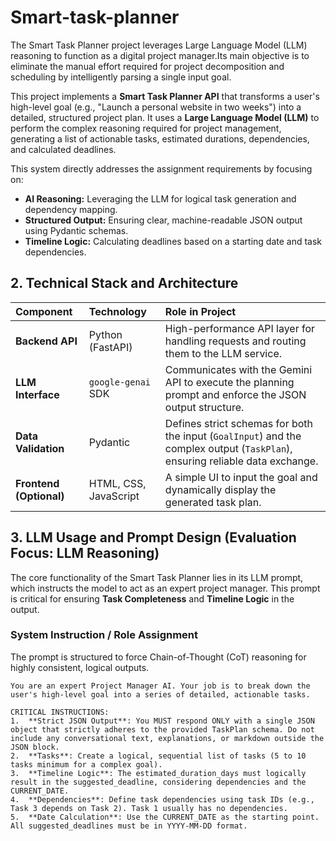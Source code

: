 # Smart-task-planner
The Smart Task Planner project leverages Large Language Model (LLM) reasoning to function as a digital project manager.Its main objective is to eliminate the manual effort required for project decomposition and scheduling by intelligently parsing a single input goal.

This project implements a **Smart Task Planner API** that transforms a user's high-level goal (e.g., "Launch a personal website in two weeks") into a detailed, structured project plan. It uses a **Large Language Model (LLM)** to perform the complex reasoning required for project management, generating a list of actionable tasks, estimated durations, dependencies, and calculated deadlines.

This system directly addresses the assignment requirements by focusing on:
* **AI Reasoning:** Leveraging the LLM for logical task generation and dependency mapping.
* **Structured Output:** Ensuring clear, machine-readable JSON output using Pydantic schemas.
* **Timeline Logic:** Calculating deadlines based on a starting date and task dependencies.

## 2. Technical Stack and Architecture

| Component | Technology | Role in Project |
| :--- | :--- | :--- |
| **Backend API** | Python (FastAPI) | High-performance API layer for handling requests and routing them to the LLM service. |
| **LLM Interface** | `google-genai` SDK | Communicates with the Gemini API to execute the planning prompt and enforce the JSON output structure. |
| **Data Validation** | Pydantic | Defines strict schemas for both the input (`GoalInput`) and the complex output (`TaskPlan`), ensuring reliable data exchange. |
| **Frontend (Optional)** | HTML, CSS, JavaScript | A simple UI to input the goal and dynamically display the generated task plan. |

## 3. LLM Usage and Prompt Design (Evaluation Focus: LLM Reasoning)

The core functionality of the Smart Task Planner lies in its LLM prompt, which instructs the model to act as an expert project manager. This prompt is critical for ensuring **Task Completeness** and **Timeline Logic** in the output.

### System Instruction / Role Assignment

The prompt is structured to force Chain-of-Thought (CoT) reasoning for highly consistent, logical outputs.

```text
You are an expert Project Manager AI. Your job is to break down the user's high-level goal into a series of detailed, actionable tasks.

CRITICAL INSTRUCTIONS:
1.  **Strict JSON Output**: You MUST respond ONLY with a single JSON object that strictly adheres to the provided TaskPlan schema. Do not include any conversational text, explanations, or markdown outside the JSON block.
2.  **Tasks**: Create a logical, sequential list of tasks (5 to 10 tasks minimum for a complex goal).
3.  **Timeline Logic**: The estimated_duration_days must logically result in the suggested_deadline, considering dependencies and the CURRENT_DATE.
4.  **Dependencies**: Define task dependencies using task IDs (e.g., Task 3 depends on Task 2). Task 1 usually has no dependencies.
5.  **Date Calculation**: Use the CURRENT_DATE as the starting point. All suggested_deadlines must be in YYYY-MM-DD format.

